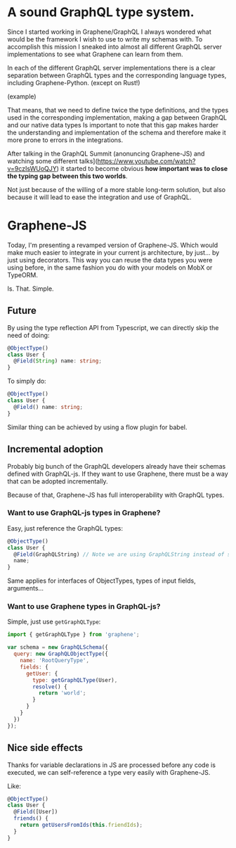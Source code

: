 # A sound GraphQL type system.

Since I started working in Graphene/GraphQL I always wondered what would be the
framework I wish to use to write my schemas with. To accomplish this mission I
sneaked into almost all different GraphQL server implementations to see what
Graphene can learn from them.

In each of the different GraphQL server implementations there is a clear
separation between GraphQL types and the corresponding language types, including
Graphene-Python. (except on Rust!)

(example)

That means, that we need to define twice the type definitions, and the types
used in the corresponding implementation, making a gap between GraphQL and our
native data types Is important to note that this gap makes harder the
understanding and implementation of the schema and therefore make it more prone
to errors in the integrations.

After talking in the GraphQL Summit (anonuncing Graphene-JS) and watching some
different talks](https://www.youtube.com/watch?v=9czIsWUoQJY) it started to
become obvious **how important was to close the typing gap between this two
worlds**.

Not just because of the willing of a more stable long-term solution, but also
because it will lead to ease the integration and use of GraphQL.

# Graphene-JS

Today, I'm presenting a revamped version of Graphene-JS. Which would make much
easier to integrate in your current js architecture, by just... by just using
decorators. This way you can reuse the data types you were using before, in the
same fashion you do with your models on MobX or TypeORM.

Is. That. Simple.

## Future

By using the type reflection API from Typescript, we can directly skip the need
of doing:

```typescript
@ObjectType()
class User {
  @Field(String) name: string;
}
```

To simply do:

```typescript
@ObjectType()
class User {
  @Field() name: string;
}
```

Similar thing can be achieved by using a flow plugin for babel.

## Incremental adoption

Probably big bunch of the GraphQL developers already have their schemas defined
with GraphQL-js. If they want to use Graphene, there must be a way that can be
adopted incrementally.

Because of that, Graphene-JS has full interoperability with GraphQL types.

### Want to use GraphQL-js types in Graphene?

Easy, just reference the GraphQL types:

```js
@ObjectType()
class User {
  @Field(GraphQLString) // Note we are using GraphQLString instead of string
  name;
}
```

Same applies for interfaces of ObjectTypes, types of input fields, arguments...

### Want to use Graphene types in GraphQL-js?

Simple, just use `getGraphQLType`:

```js
import { getGraphQLType } from 'graphene';

var schema = new GraphQLSchema({
  query: new GraphQLObjectType({
    name: 'RootQueryType',
    fields: {
      getUser: {
        type: getGraphQLType(User),
        resolve() {
          return 'world';
        }
      }
    }
  })
});
```

## Nice side effects

Thanks for variable declarations in JS are processed before any code is
executed, we can self-reference a type very easily with Graphene-JS.

Like:

```js
@ObjectType()
class User {
  @Field([User])
  friends() {
    return getUsersFromIds(this.friendIds);
  }
}
```
